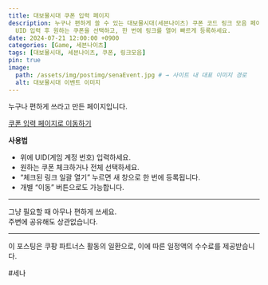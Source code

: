 ```yaml
---
title: 대보물시대 쿠폰 입력 페이지
description: 누구나 편하게 쓸 수 있는 대보물시대(세븐나이츠) 쿠폰 코드 링크 모음 페이지입니다. 
  UID 입력 후 원하는 쿠폰을 선택하고, 한 번에 링크를 열어 빠르게 등록하세요.
date: 2024-07-21 12:00:00 +0900
categories: [Game, 세븐나이츠]
tags: [대보물시대, 세븐나이츠, 쿠폰, 링크모음]
pin: true
image:
  path: /assets/img/postimg/senaEvent.jpg # → 사이트 내 대표 이미지 경로 
  alt: 대보물시대 이벤트 이미지
---
```



누구나 편하게 쓰라고 만든 페이지입니다.

 [쿠폰 입력 페이지로 이동하기](https://aoperat.github.io/daebomul/)

<script src="https://ads-partners.coupang.com/g.js"></script>
<script>
	new PartnersCoupang.G({"id":891678,"template":"carousel","trackingCode":"AF5721025","width":"600","height":"200","tsource":""});
</script>


**사용법**

-   위에 UID(게임 계정 번호) 입력하세요.
-   원하는 쿠폰 체크하거나 전체 선택하세요.
-   “체크된 링크 일괄 열기” 누르면 새 창으로 한 번에 등록됩니다.
-   개별 “이동” 버튼으로도 가능합니다.

---

그냥 필요할 때 아무나 편하게 쓰세요.  
주변에 공유해도 상관없습니다.

---




  
  
이 포스팅은 쿠팡 파트너스 활동의 일환으로, 이에 따른 일정액의 수수료를 제공받습니다.

#세나